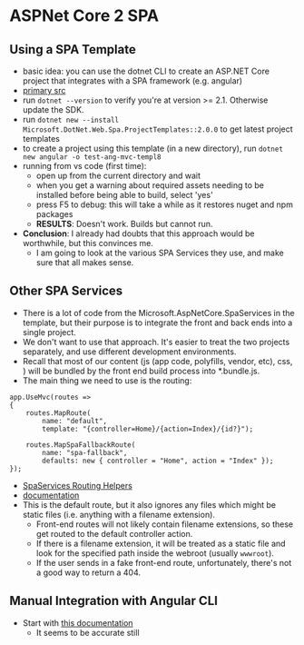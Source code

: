 ASPNet Core 2 SPA
=================

## Using a SPA Template
- basic idea: you can use the dotnet CLI to create an ASP.NET Core project that integrates with a SPA framework (e.g. angular)
- [primary src](https://docs.microsoft.com/en-us/aspnet/core/spa/angular?tabs=visual-studio)
- run `dotnet --version` to verify you're at version >= 2.1.  Otherwise update the SDK.
- run `dotnet new --install Microsoft.DotNet.Web.Spa.ProjectTemplates::2.0.0` to get latest project templates
- to create a project using this template (in a new directory), run `dotnet new angular -o test-ang-mvc-templ8`
- running from vs code (first time):
    - open up from the current directory and wait 
    - when you get a warning about required assets needing to be installed before being able to build, select 'yes'
    - press F5 to debug: this will take a while as it restores nuget and npm packages
    - **RESULTS**: Doesn't work.  Builds but cannot run.  
- **Conclusion**: I already had doubts that this approach would be worthwhile, but this convinces me.
    - I am going to look at the various SPA Services they use, and make sure that all makes sense.

## Other SPA Services

- There is a lot of code from the Microsoft.AspNetCore.SpaServices in the template, but their purpose is to integrate the front and back ends into a single project.
- We don't want to use that approach.  It's easier to treat the two projects separately, and use different development environments.
- Recall that most of our content (js (app code, polyfills, vendor, etc), css, ) will be bundled by the front end build process into *.bundle.js.
- The main thing we need to use is the routing:

```(csharp)
app.UseMvc(routes =>
{
    routes.MapRoute(
        name: "default",
        template: "{controller=Home}/{action=Index}/{id?}");

    routes.MapSpaFallbackRoute(
        name: "spa-fallback",
        defaults: new { controller = "Home", action = "Index" });
});
```

- [SpaServices Routing Helpers](https://docs.microsoft.com/en-us/aspnet/core/client-side/spa-services#routing-helpers)
- [documentation](https://docs.microsoft.com/en-us/dotnet/api/microsoft.aspnetcore.builder.sparouteextensions.mapspafallbackroute?view=aspnetcore-2.0)
- This is the default route, but it also ignores any files which might be static files (i.e. anything with a filename extension).
    - Front-end routes will not likely contain filename extensions, so these get routed to the default controller action.
    - If there is a filename extension, it will be treated as a static file and look for the specified path inside the webroot (usually `wwwroot`).
    - If the user sends in a fake front-end route, unfortunately, there's not a good way to return a 404.

## Manual Integration with Angular CLI

- Start with [this documentation](/programming/web/angular2/ng-lessons-learned)
    - It seems to be accurate still